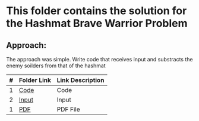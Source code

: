 # This folder contains the solution for the Hashmat Brave Warrior Problem
## Approach:
The approach was simple. Write code that receives input and substracts the enemy soilders from that of the hashmat

|   #   | Folder Link | Link Description |
| :---: | ----------- | ---------------------- |
|  1 | [Code](https://github.com/azizzmills/Programming-Techniques/blob/2143-OOP-Mills/A03/code) | Code |
|  2 | [Input](https://github.com/azizzmills/Programming-Techniques/blob/2143-OOP-Mills/A03/input) | Input |
|  1 | [PDF](https://github.com/azizzmills/Programming-Techniques/blob/2143-OOP-Mills/A03/p1005) | PDF File  |
